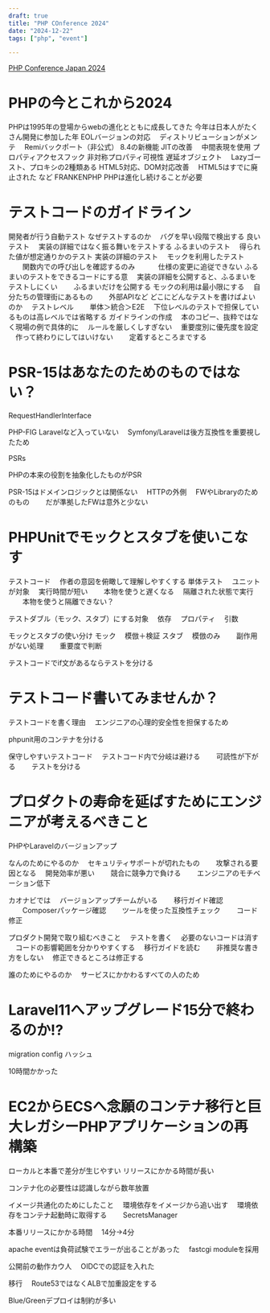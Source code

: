 ```yaml
---
draft: true
title: "PHP COnference 2024"
date: "2024-12-22"
tags: ["php", "event"]

---
```


[PHP Conference Japan 2024](https://phpcon.php.gr.jp/2024/)

# PHPの今とこれから2024

PHPは1995年の登場からwebの進化とともに成長してきた
今年は日本人がたくさん開発に参加した年
EOLバージョンの対応
　ディストリビューションがメンテ
　Remiバックポート（非公式）
8.4の新機能
JITの改善
　中間表現を使用
プロパティアクセスフック
非対称プロパティ可視性
遅延オブジェクト
　Lazyゴースト、プロキシの2種類ある
HTML5対応、DOM対応改善
　HTML5はすでに廃止された
など
FRANKENPHP
PHPは進化し続けることが必要


# テストコードのガイドライン

開発者が行う自動テスト
なぜテストするのか
　バグを早い段階で検出する
良いテスト
　実装の詳細ではなく振る舞いをテストする
ふるまいのテスト
　得られた値が想定通りかのテスト
実装の詳細のテスト
　モックを利用したテスト
　　関数内での呼び出しを確認するのみ
　　　仕様の変更に追従できない
ふるまいのテストをできるコードにする意
　実装の詳細を公開すると、ふるまいをテストしにくい
　　ふるまいだけを公開する
モックの利用は最小限にする
　自分たちの管理街にあるもの
　　外部APIなど
どこにどんなテストを書けばよいのか
　テストレベル
　　単体＞統合＞E2E
　下位レベルのテストで担保しているものは高レベルでは省略する
ガイドラインの作成
　本のコピー、抜粋ではなく現場の例で具体的に
　ルールを厳しくしすぎない
　重要度別に優先度を設定
　作って終わりにしてはいけない
　　定着するところまでする


# PSR-15はあなたのためのものではない？

RequestHandlerInterface

PHP-FIG
Laravelなど入っていない
　Symfony/Laravelは後方互換性を重要視したため

PSRs

PHPの本来の役割を抽象化したものがPSR

PSR-15はドメインロジックとは関係ない
　HTTPの外側
　FWやLibraryのためのもの
　　だが準拠したFWは意外と少ない

# PHPUnitでモックとスタブを使いこなす

テストコード
　作者の意図を俯瞰して理解しやすくする
単体テスト
　ユニットが対象
　実行時間が短い
　　本物を使うと遅くなる
　隔離された状態で実行
　　本物を使うと隔離できない？

テストダブル（モック、スタブ）にする対象
　依存
　プロパティ
　引数

モックとスタブの使い分け
モック
　模倣＋検証
スタブ
　模倣のみ
　　副作用がない処理
　　重要度で判断

テストコードでif文があるならテストを分ける

# テストコード書いてみませんか？

テストコードを書く理由
　エンジニアの心理的安全性を担保するため

phpunit用のコンテナを分ける

保守しやすいテストコード
　テストコード内で分岐は避ける
　　可読性が下がる
　　テストを分ける

# プロダクトの寿命を延ばすためにエンジニアが考えるべきこと

PHPやLaravelのバージョンアップ

なんのためにやるのか
　セキュリティサポートが切れたもの
　　攻撃される要因となる
　開発効率が悪い
　　競合に競争力で負ける
　　エンジニアのモチベーション低下

カオナビでは
　バージョンアップチームがいる
　　移行ガイド確認
　　Composerパッケージ確認
　　ツールを使った互換性チェック
　　コード修正

プロダクト開発で取り組むべきこと
　テストを書く
　必要のないコードは消す
　コードの影響範囲を分かりやすくする
　移行ガイドを読む
　　非推奨な書き方をしない
　修正できるところは修正する

誰のためにやるのか
　サービスにかかわるすべての人のため

# Laravel11へアップグレード15分で終わるのか!?

migration
config
ハッシュ

10時間かかった

# EC2からECSへ念願のコンテナ移行と巨大レガシーPHPアプリケーションの再構築

ローカルと本番で差分が生じやすい
リリースにかかる時間が長い

コンテナ化の必要性は認識しながら数年放置

イメージ共通化のためにしたこと
　環境依存をイメージから追い出す
　環境依存をコンテナ起動時に取得する
　　SecretsManager

本番リリースにかかる時間
　14分->4分

apache eventは負荷試験でエラーが出ることがあった
　fastcgi moduleを採用

公開前の動作カウ人
　OIDCでの認証を入れた

移行
　Route53ではなくALBで加重設定をする

Blue/Greenデプロイは制約が多い


